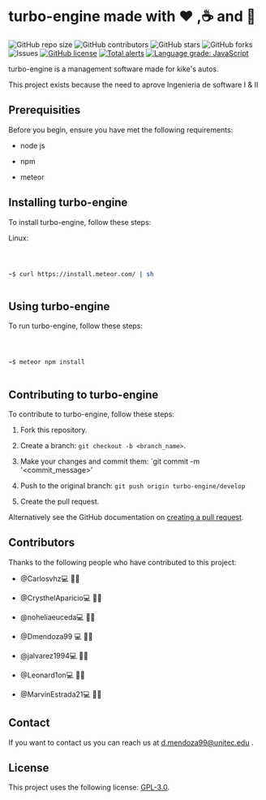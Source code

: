 # turbo-engine made with :heart: ,:coffee: and :beer:

![GitHub repo size](https://img.shields.io/github/repo-size/Dmendoza99/turbo-engine.svg) ![GitHub contributors](https://img.shields.io/github/contributors/dmendoza99/turbo-engine.svg) ![GitHub stars](https://img.shields.io/github/stars/Dmendoza99/turbo-engine.svg) ![GitHub forks](https://img.shields.io/github/forks/Dmendoza99/turbo-engine.svg) ![Issues](https://img.shields.io/github/issues/Dmendoza99/turbo-engine.svg) [![GitHub license](https://img.shields.io/github/license/Dmendoza99/turbo-engine)](https://github.com/Dmendoza99/turbo-engine/blob/master/LICENSE) [![Total alerts](https://img.shields.io/lgtm/alerts/g/Dmendoza99/turbo-engine.svg?logo=lgtm&logoWidth=18)](https://lgtm.com/projects/g/Dmendoza99/turbo-engine/alerts/) [![Language grade: JavaScript](https://img.shields.io/lgtm/grade/javascript/g/Dmendoza99/turbo-engine.svg?logo=lgtm&logoWidth=18)](https://lgtm.com/projects/g/Dmendoza99/turbo-engine/context:javascript)

turbo-engine is a management software made for kike's autos.

This project exists because the need to aprove Ingenieria de software I & II

## Prerequisities

Before you begin, ensure you have met the following requirements:

- node js

- npm

- meteor

## Installing turbo-engine

To install turbo-engine, follow these steps:

Linux:

```bash



~$ curl https://install.meteor.com/ | sh



```

## Using turbo-engine

To run turbo-engine, follow these steps:

```bash



~$ meteor npm install



```

## Contributing to turbo-engine

To contribute to turbo-engine, follow these steps:

1. Fork this repository.

2) Create a branch: `git checkout -b <branch_name>`.

3. Make your changes and commit them: `git commit -m '<commit_message>'

4) Push to the original branch: `git push origin turbo-engine/develop`

5. Create the pull request.

Alternatively see the GitHub documentation on [creating a pull request](https://help.github.com/en/github/collaborating-with-issues-and-pull-requests/creating-a-pull-request).

## Contributors

Thanks to the following people who have contributed to this project:

- @Carlosvhz💻 👨‍💻

- @CrysthelAparicio💻 👩‍💻

- @noheliaeuceda💻 👩‍💻

- @Dmendoza99 💻 👨‍💻

- @jalvarez1994💻 👨‍💻

- @Leonard1on💻 👨‍💻

- @MarvinEstrada21💻 👨‍💻

## Contact

If you want to contact us you can reach us at d.mendoza99@unitec.edu .

## License

This project uses the following license: [GPL-3.0](https://github.com/Dmendoza99/turbo-engine/blob/master/LICENSE).
